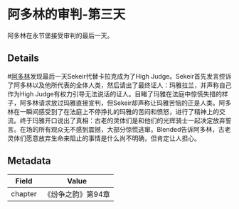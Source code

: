 # 阿多林的审判-第三天
阿多林在永节堡接受审判的最后一天。

## Details
#[阿多林](characters/adolin)发现最后一天Sekeir代替卡拉克成为了High Judge。Sekeir首先发言控诉了阿多林以及他所代表的全体人类，然后请出了最终证人：玛雅拉兰，并声称自己作为High Judge有权力引导无法说话的证人。目睹了玛雅在法庭中惊慌失措的样子，阿多林请求放过玛雅直接宣判，但Sekeir却声称让玛雅苦恼的正是人类。阿多林在一瞬间感受到了在法庭上不停挣扎的玛雅的苦闷和愤怒，进行了精神上的交流。终于玛雅开口说出了真相：古老的灵体们是和他们的光辉骑士一起决定放弃誓言。在场的所有观众无不感到震撼，大部分惊慌逃窜。Blended告诉阿多林，古老灵体们愿意放弃生命来阻止的事情是什么尚不明确，但肯定让人担心。

## Metadata
| Field | Value |
| ----- | ----- |
| chapter | 《纷争之韵》第94章 |
